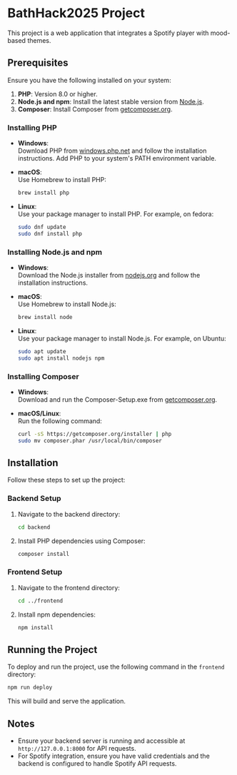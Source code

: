 # BathHack2025 Project

This project is a web application that integrates a Spotify player with mood-based themes.

## Prerequisites

Ensure you have the following installed on your system:

1. **PHP**: Version 8.0 or higher.
2. **Node.js and npm**: Install the latest stable version from [Node.js](https://nodejs.org/).
3. **Composer**: Install Composer from [getcomposer.org](https://getcomposer.org/).

### Installing PHP

- **Windows**:  
  Download PHP from [windows.php.net](https://windows.php.net/download/) and follow the installation instructions. Add PHP to your system's PATH environment variable.

- **macOS**:  
  Use Homebrew to install PHP:

  ```bash
  brew install php
  ```

- **Linux**:  
  Use your package manager to install PHP. For example, on fedora:
  ```bash
  sudo dnf update
  sudo dnf install php
  ```

### Installing Node.js and npm

- **Windows**:  
  Download the Node.js installer from [nodejs.org](https://nodejs.org/) and follow the installation instructions.

- **macOS**:  
  Use Homebrew to install Node.js:

  ```bash
  brew install node
  ```

- **Linux**:  
  Use your package manager to install Node.js. For example, on Ubuntu:
  ```bash
  sudo apt update
  sudo apt install nodejs npm
  ```

### Installing Composer

- **Windows**:  
  Download and run the Composer-Setup.exe from [getcomposer.org](https://getcomposer.org/).

- **macOS/Linux**:  
  Run the following command:
  ```bash
  curl -sS https://getcomposer.org/installer | php
  sudo mv composer.phar /usr/local/bin/composer
  ```

## Installation

Follow these steps to set up the project:

### Backend Setup

1. Navigate to the backend directory:
   ```bash
   cd backend
   ```
2. Install PHP dependencies using Composer:
   ```bash
   composer install
   ```

### Frontend Setup

1. Navigate to the frontend directory:
   ```bash
   cd ../frontend
   ```
2. Install npm dependencies:
   ```bash
   npm install
   ```

## Running the Project

To deploy and run the project, use the following command in the `frontend` directory:

```bash
npm run deploy
```

This will build and serve the application.

## Notes

- Ensure your backend server is running and accessible at `http://127.0.0.1:8000` for API requests.
- For Spotify integration, ensure you have valid credentials and the backend is configured to handle Spotify API requests.
